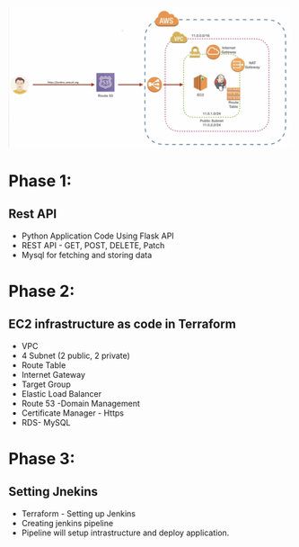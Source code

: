 ![](images/Objective.png)

# Phase 1:

## Rest API
- Python Application Code Using Flask API
- REST API - GET, POST, DELETE, Patch
- Mysql for fetching and storing data


# Phase 2:

## EC2 infrastructure as code in Terraform
- VPC
- 4 Subnet (2 public, 2 private)
- Route Table
- Internet Gateway
- Target Group
- Elastic Load Balancer
- Route 53 -Domain Management
- Certificate Manager - Https
- RDS- MySQL

# Phase 3:
## Setting Jnekins
- Terraform - Setting up Jenkins
- Creating jenkins pipeline
- Pipeline will setup intrastructure and deploy application.
